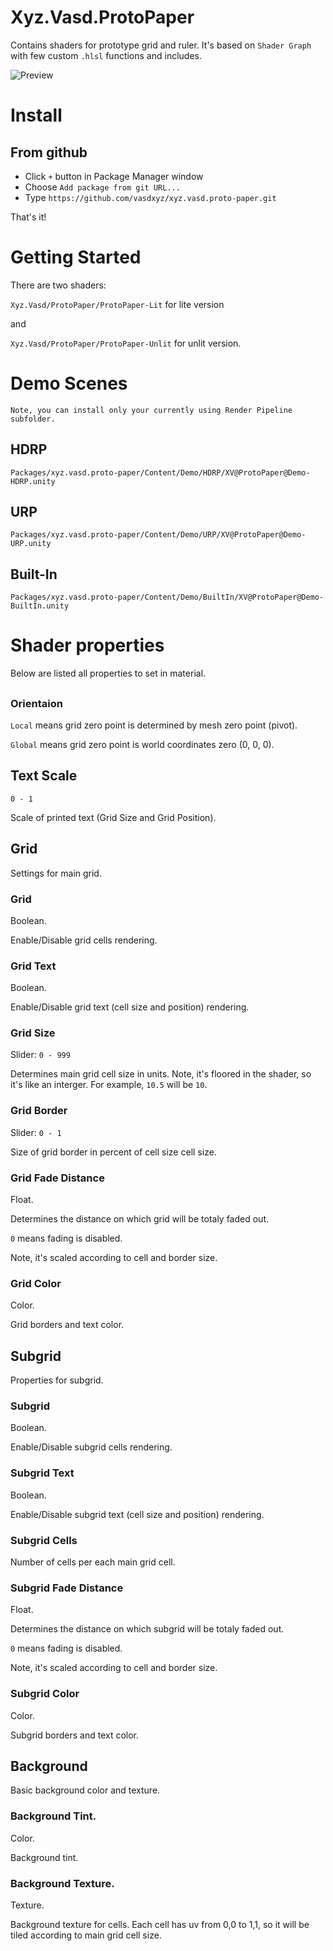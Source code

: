 # Xyz.Vasd.ProtoPaper
Contains shaders for prototype grid and ruler.
It's based on `Shader Graph` with few custom `.hlsl` functions and includes.

![Preview](https://lh3.googleusercontent.com/drive-viewer/AITFw-zOLbQ-P773NUZRn-iUxQQdz9sTMq4XKGBTikXJp8q5pgnChdQDxkN3vwCosS3dUsIUjmeKI97U5DSvE_F794LF834L9g=w1920-h932)

# Install
## From github

- Click `+` button in Package Manager window
- Choose `Add package from git URL...`
- Type `https://github.com/vasdxyz/xyz.vasd.proto-paper.git`

That's it!

# Getting Started
There are two shaders:

`Xyz.Vasd/ProtoPaper/ProtoPaper-Lit` for lite version

and 

`Xyz.Vasd/ProtoPaper/ProtoPaper-Unlit` for unlit version.

# Demo Scenes
```
Note, you can install only your currently using Render Pipeline subfolder.
```
## HDRP
`Packages/xyz.vasd.proto-paper/Content/Demo/HDRP/XV@ProtoPaper@Demo-HDRP.unity`

## URP
`Packages/xyz.vasd.proto-paper/Content/Demo/URP/XV@ProtoPaper@Demo-URP.unity`

## Built-In
`Packages/xyz.vasd.proto-paper/Content/Demo/BuiltIn/XV@ProtoPaper@Demo-BuiltIn.unity`

# Shader properties
Below are listed all properties to set in material.

##
### Orientaion
`Local` means grid zero point is determined by mesh zero point (pivot).

`Global` means grid zero point is world coordinates zero (0, 0, 0).

## Text Scale
`0 - 1`

Scale of printed text (Grid Size and Grid Position).

## Grid
Settings for main grid.

### Grid
Boolean.

Enable/Disable grid cells rendering.

### Grid Text
Boolean.

Enable/Disable grid text (cell size and position) rendering.

### Grid Size
Slider: `0 - 999`

Determines main grid cell size in units.
Note, it's floored in the shader, so it's like an interger. 
For example, `10.5` will be `10`.

### Grid Border
Slider: `0 - 1`

Size of grid border in percent of cell size cell size.

### Grid Fade Distance
Float.

Determines the distance on which grid will be totaly faded out.

`0` means fading is disabled.

Note, it's scaled according to cell and border size.

### Grid Color
Color.

Grid borders and text color.

## Subgrid
Properties for subgrid.

### Subgrid
Boolean.

Enable/Disable subgrid cells rendering.

### Subgrid Text
Boolean.

Enable/Disable subgrid text (cell size and position) rendering.

### Subgrid Cells
Number of cells per each main grid cell.

### Subgrid Fade Distance
Float.

Determines the distance on which subgrid will be totaly faded out.

`0` means fading is disabled.

Note, it's scaled according to cell and border size.

### Subgrid Color
Color.

Subgrid borders and text color.

## Background
Basic background color and texture.

### Background Tint.
Color.

Background tint.

### Background Texture.
Texture.

Background texture for cells.
Each cell has uv from 0,0 to 1,1, so it will be tiled according to main grid cell size.
